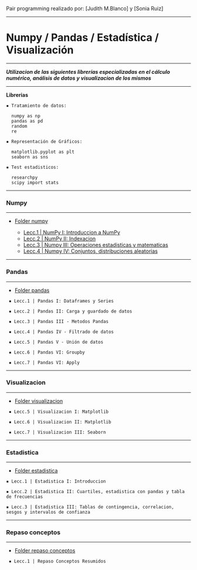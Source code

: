 Pair programming realizado por: [Judith M.Blanco] y [Sonia Ruiz]  


--------------------------
# Numpy / Pandas  / Estadística / Visualización 
--------------------------

***Utilizacion de las siguientes librerías especializadas en el cálculo numérico, análisis de datos y visualizacion de los mismos***

---

**Librerias** 

    ▪ Tratamiento de datos:

      numpy as np
      pandas as pd
      random 
      re

    ▪ Representación de Gráficos:

      matplotlib.pyplot as plt
      seaborn as sns

    ▪ Test estadisticos:

      researchpy 
      scipy import stats

---------------------------
### Numpy 
 ---------------------------
 
   *  [Folder numpy](https://github.com/solkiria/bootcamp_adalab/tree/main/pairprogramming/module2-sprint1/numpy)
     
       * [Lecc.1 | NumPy I: Introduccion a NumPy](./numpy/pairprog-numpy-leccion1-numpy1.ipynb)
       * [Lecc.2 | NumPy II: Indexacion](./numpy/pairprog-numpy-leccion2-indexacion.ipynb)
       * [Lecc.3 | Numpy III: Operaciones estadisticas y matematicas](./numpy/pairprog-numpy-leccion3-numpy3.ipynb)
       * [Lecc.4 | Numpy IV: Conjuntos, distribuciones aleatorias](./numpy/pairprog-numpy-leccion4-conj_distrib_aleatorias.ipynb)



---------------------------
### Pandas 
 ---------------------------

   *  [Folder pandas](https://github.com/solkiria/bootcamp_adalab/tree/main/pairprogramming/module2-sprint1/pandas)

     ▪ Lecc.1 | Pandas I: Dataframes y Series

     ▪ Lecc.2 | Pandas II: Carga y guardado de datos

     ▪ Lecc.3 | Pandas III - Metodos Pandas

     ▪ Lecc.4 | Pandas IV - Filtrado de datos 

     ▪ Lecc.5 | Pandas V - Unión de datos

     ▪ Lecc.6 | Pandas VI: Groupby

     ▪ Lecc.7 | Pandas VI: Apply


---------------------------
### Visualizacion 
 ---------------------------

   *  [Folder visualizacion](https://github.com/solkiria/bootcamp_adalab/tree/main/pairprogramming/module2-sprint1/visualizacion)

     ▪ Lecc.5 | Visualizacion I: Matplotlib

     ▪ Lecc.6 | Visualizacion II: Matplotlib

     ▪ Lecc.7 | Visualizacion III: Seaborn


---------------------------
### Estadistica 
 ---------------------------

   *  [Folder estadistica](https://github.com/solkiria/bootcamp_adalab/tree/main/pairprogramming/module2-sprint1/estadistica) 

    ▪ Lecc.1 | Estadistica I: Introduccion

    ▪ Lecc.2 | Estadistica II: Cuartiles, estadistica con pandas y tabla de frecuencias

    ▪ Lecc.3 | Estadistica III: Tablas de contingencia, correlacion, sesgos y intervalos de confianza

---------------------------
### Repaso conceptos  
 ---------------------------
 
   *  [Folder repaso conceptos](https://github.com/solkiria/bootcamp_adalab/tree/main/pairprogramming/module2-sprint1/repaso%20conceptos%20estadistica%20y%20visualizacion) 

     ▪ Lecc.1 | Repaso Conceptos Resumidos
  

